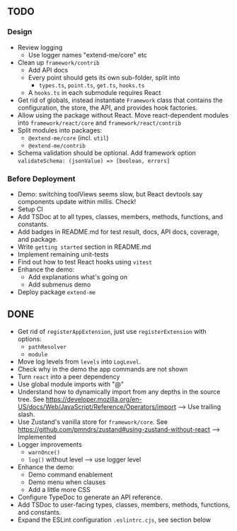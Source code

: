 ## TODO

### Design

* Review logging
  * Use logger names "extend-me/core" etc
* Clean up `framework/contrib`
  * Add API docs 
  * Every point should gets its own sub-folder, split into
    * `types.ts`, `point.ts`, `get.ts`, `hooks.ts`
  * A `hooks.ts` in each submodule requires React
* Get rid of globals, instead instantiate `Framework` class that
  contains the configuration, the store, the API, and provides hook factories.
* Allow using the package without React.
  Move react-dependent modules into `framework/react/core`
  and `framework/react/contrib`
* Split modules into packages:
  * `@extend-me/core` (incl. `util`)
  * `@extend-me/contrib`
* Schema validation should be optional.
  Add framework option `validateSchema: (jsonValue) => [boolean, errors]`

### Before Deployment

* Demo: switching toolViews seems slow, but React devtools
  say components update within millis. Check!
* Setup CI
* Add TSDoc at to all types, classes, members, methods,
  functions, and constants.
* Add badges in README.md for test result, docs, API docs, coverage,
  and package.
* Write `getting started` section in README.md
* Implement remaining unit-tests
* Find out how to test React hooks using `vitest`
* Enhance the demo:
  - Add explanations what's going on
  - Add submenus demo
* Deploy package `extend-me`

## DONE

* Get rid of `registerAppExtension`, just use `registerExtension` with
  options:
  - `pathResolver`
  - `module`
* Move log levels from `levels` into `LogLevel`.
* Check why in the demo the app commands are not shown
* Turn `react` into a peer dependency
* Use global module imports with "@"
* Understand how to dynamically import from any
  depths in the source tree. See
  https://developer.mozilla.org/en-US/docs/Web/JavaScript/Reference/Operators/import
  --> Use trailing slash.
* Use Zustand's vanilla store for `framework/core`. See
  https://github.com/pmndrs/zustand#using-zustand-without-react
  --> Implemented
* Logger improvements
  - `warnOnce()`
  - `log()` without level --> use logger level
* Enhance the demo:
  - Demo command enablement
  - Demo menu when clauses
  - Add a little more CSS
* Configure TypeDoc to generate an API reference.
* Add TSDoc to user-facing types, classes, members, methods,
  functions, and constants.
* Expand the ESLint configuration `.eslintrc.cjs`, see section below
